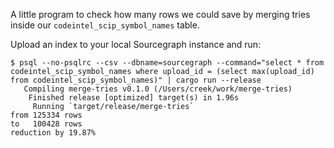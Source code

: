 A little program to check how many rows we could save by merging tries inside our
`codeintel_scip_symbol_names` table.

Upload an index to your local Sourcegraph instance and run:

```
$ psql --no-psqlrc --csv --dbname=sourcegraph --command="select * from codeintel_scip_symbol_names where upload_id = (select max(upload_id) from codeintel_scip_symbol_names)" | cargo run --release
   Compiling merge-tries v0.1.0 (/Users/creek/work/merge-tries)
    Finished release [optimized] target(s) in 1.96s
     Running `target/release/merge-tries`
from 125334 rows
to   100428 rows
reduction by 19.87%
```
